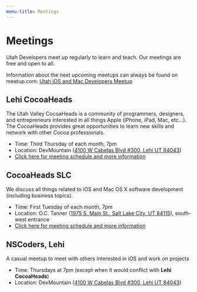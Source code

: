 ```yaml
---
menu-title: Meetings
---
```


# Meetings

Utah Developers meet up regularly to learn and teach. Our meetings are free and open to all.

Information about the next upcoming meetups can always be found on meetup.com: [Utah iOS and Mac Developers Meetup][meetup]
 
## Lehi CocoaHeads

The Utah Valley CocoaHeads is a community of programmers, designers, and entrepreneurs interested in all things Apple (iPhone, iPad, Mac, etc…). The CocoaHeads provides great opportunities to learn new skills and network with other Cocoa professionals.

- Time: Third Thursday of each month, 7pm
- Location: DevMountain ([4100 W Cabelas Blvd #300, Lehi UT 84043][devmtn])
- [Click here for meeting schedule and more information][meetup]

## CocoaHeads SLC

We discuss all things related to iOS and Mac OS X software development (including business topics).

- Time: First Tuesday of each month, 7pm
- Location: O.C. Tanner ([1975 S. Main St., Salt Lake City, UT 84115][octanner]), south-west entrance
- [Click here for meeting schedule and more information][slcch]


## NSCoders, Lehi

A casual meetup to meet with others interested in iOS and work on projects

- Time: Thursdays at 7pm (except when it would conflict with **Lehi CocoaHeads**)
- Location: DevMountain ([4100 W Cabelas Blvd #300, Lehi UT 84043][devmtn])

[meetup]: https://www.meetup.com/Utah-iOS-and-Mac-Developers/
[octanner]: https://maps.apple.com/?address=1975%20S%20Main%20St,%20Salt%20Lake%20City,%20UT%2084115,%20United%20States&ll=40.7273,-111.8909&t=m
[slcch]: https://www.facebook.com/groups/127783123953808/
[devmtn]:https://maps.apple.com/?address=4100%20W%20Cabelas%20Blvd,%20Unit%20300,%20Lehi,%20UT%20%2084043,%20United%20States&ll=40.4389,-111.8925&t=m
